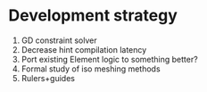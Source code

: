 # Development strategy
1. GD constraint solver
2. Decrease hint compilation latency
3. Port existing Element logic to something better?
4. Formal study of iso meshing methods
5. Rulers+guides
